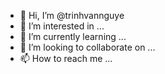 - 👋 Hi, I’m @trinhvannguye
- 👀 I’m interested in ...
- 🌱 I’m currently learning ...
- 💞️ I’m looking to collaborate on ...
- 📫 How to reach me ...

<!---
trinhvannguye/trinhvannguye is a ✨ special ✨ repository because its `README.md` (this file) appears on your GitHub profile.
You can click the Preview link to take a look at your changes.
--->
